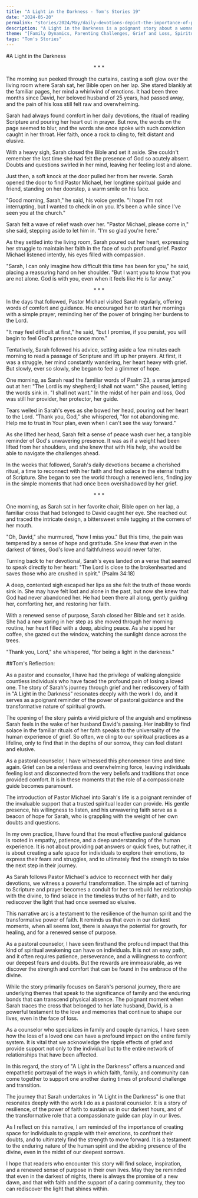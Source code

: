 ```yaml
---
title: "A Light in the Darkness - Tom's Stories 19"
date: "2024-05-20"
permalink: "stories/2024/May/daily-devotions-depict-the-importance-of-prayer-and-daily-devotion/"
description: "A Light in the Darkness is a poignant story about a woman named Sarah, who grapples with profound grief after losing her husband. With the help of her pastor, Sarah rediscovers her faith and finds solace in her daily devotions, ultimately reigniting her spiritual connection and regaining a sense of purpose and hope in the face of immense loss."
theme: "[Family Dynamics, Parenting Challenges, Grief and Loss, Spiritual Growth, Pastoral Guidance]"
tags: "Tom's Stories"
---
```

#A Light in the Darkness

<center>* * *</center>

The morning sun peeked through the curtains, casting a soft glow over the living room where Sarah sat, her Bible open on her lap. She stared blankly at the familiar pages, her mind a whirlwind of emotions. It had been three months since David, her beloved husband of 25 years, had passed away, and the pain of his loss still felt raw and overwhelming.

Sarah had always found comfort in her daily devotions, the ritual of reading Scripture and pouring her heart out in prayer. But now, the words on the page seemed to blur, and the words she once spoke with such conviction caught in her throat. Her faith, once a rock to cling to, felt distant and elusive.

With a heavy sigh, Sarah closed the Bible and set it aside. She couldn't remember the last time she had felt the presence of God so acutely absent. Doubts and questions swirled in her mind, leaving her feeling lost and alone.

Just then, a soft knock at the door pulled her from her reverie. Sarah opened the door to find Pastor Michael, her longtime spiritual guide and friend, standing on her doorstep, a warm smile on his face.

"Good morning, Sarah," he said, his voice gentle. "I hope I'm not interrupting, but I wanted to check in on you. It's been a while since I've seen you at the church."

Sarah felt a wave of relief wash over her. "Pastor Michael, please come in," she said, stepping aside to let him in. "I'm so glad you're here."

As they settled into the living room, Sarah poured out her heart, expressing her struggle to maintain her faith in the face of such profound grief. Pastor Michael listened intently, his eyes filled with compassion.

"Sarah, I can only imagine how difficult this time has been for you," he said, placing a reassuring hand on her shoulder. "But I want you to know that you are not alone. God is with you, even when it feels like He is far away."

<center>* * *</center>

In the days that followed, Pastor Michael visited Sarah regularly, offering words of comfort and guidance. He encouraged her to start her mornings with a simple prayer, reminding her of the power of bringing her burdens to the Lord.

"It may feel difficult at first," he said, "but I promise, if you persist, you will begin to feel God's presence once more."

Tentatively, Sarah followed his advice, setting aside a few minutes each morning to read a passage of Scripture and lift up her prayers. At first, it was a struggle, her mind constantly wandering, her heart heavy with grief. But slowly, ever so slowly, she began to feel a glimmer of hope.

One morning, as Sarah read the familiar words of Psalm 23, a verse jumped out at her: "The Lord is my shepherd; I shall not want." She paused, letting the words sink in. "I shall not want." In the midst of her pain and loss, God was still her provider, her protector, her guide.

Tears welled in Sarah's eyes as she bowed her head, pouring out her heart to the Lord. "Thank you, God," she whispered, "for not abandoning me. Help me to trust in Your plan, even when I can't see the way forward."

As she lifted her head, Sarah felt a sense of peace wash over her, a tangible reminder of God's unwavering presence. It was as if a weight had been lifted from her shoulders, and she knew that with His help, she would be able to navigate the challenges ahead.

In the weeks that followed, Sarah's daily devotions became a cherished ritual, a time to reconnect with her faith and find solace in the eternal truths of Scripture. She began to see the world through a renewed lens, finding joy in the simple moments that had once been overshadowed by her grief.

<center>* * *</center>

One morning, as Sarah sat in her favorite chair, Bible open on her lap, a familiar cross that had belonged to David caught her eye. She reached out and traced the intricate design, a bittersweet smile tugging at the corners of her mouth.

"Oh, David," she murmured, "how I miss you." But this time, the pain was tempered by a sense of hope and gratitude. She knew that even in the darkest of times, God's love and faithfulness would never falter.

Turning back to her devotional, Sarah's eyes landed on a verse that seemed to speak directly to her heart: "The Lord is close to the brokenhearted and saves those who are crushed in spirit." (Psalm 34:18)

A deep, contented sigh escaped her lips as she felt the truth of those words sink in. She may have felt lost and alone in the past, but now she knew that God had never abandoned her. He had been there all along, gently guiding her, comforting her, and restoring her faith.

With a renewed sense of purpose, Sarah closed her Bible and set it aside. She had a new spring in her step as she moved through her morning routine, her heart filled with a deep, abiding peace. As she sipped her coffee, she gazed out the window, watching the sunlight dance across the trees.

"Thank you, Lord," she whispered, "for being a light in the darkness."

##Tom's Reflection: 

As a pastor and counselor, I have had the privilege of walking alongside countless individuals who have faced the profound pain of losing a loved one. The story of Sarah's journey through grief and her rediscovery of faith in "A Light in the Darkness" resonates deeply with the work I do, and it serves as a poignant reminder of the power of pastoral guidance and the transformative nature of spiritual growth.

The opening of the story paints a vivid picture of the anguish and emptiness Sarah feels in the wake of her husband David's passing. Her inability to find solace in the familiar rituals of her faith speaks to the universality of the human experience of grief. So often, we cling to our spiritual practices as a lifeline, only to find that in the depths of our sorrow, they can feel distant and elusive.

As a pastoral counselor, I have witnessed this phenomenon time and time again. Grief can be a relentless and overwhelming force, leaving individuals feeling lost and disconnected from the very beliefs and traditions that once provided comfort. It is in these moments that the role of a compassionate guide becomes paramount.

The introduction of Pastor Michael into Sarah's life is a poignant reminder of the invaluable support that a trusted spiritual leader can provide. His gentle presence, his willingness to listen, and his unwavering faith serve as a beacon of hope for Sarah, who is grappling with the weight of her own doubts and questions.

In my own practice, I have found that the most effective pastoral guidance is rooted in empathy, patience, and a deep understanding of the human experience. It is not about providing pat answers or quick fixes, but rather, it is about creating a safe space for individuals to explore their emotions, to express their fears and struggles, and to ultimately find the strength to take the next step in their journey.

As Sarah follows Pastor Michael's advice to reconnect with her daily devotions, we witness a powerful transformation. The simple act of turning to Scripture and prayer becomes a conduit for her to rebuild her relationship with the divine, to find solace in the timeless truths of her faith, and to rediscover the light that had once seemed so elusive.

This narrative arc is a testament to the resilience of the human spirit and the transformative power of faith. It reminds us that even in our darkest moments, when all seems lost, there is always the potential for growth, for healing, and for a renewed sense of purpose.

As a pastoral counselor, I have seen firsthand the profound impact that this kind of spiritual awakening can have on individuals. It is not an easy path, and it often requires patience, perseverance, and a willingness to confront our deepest fears and doubts. But the rewards are immeasurable, as we discover the strength and comfort that can be found in the embrace of the divine.

While the story primarily focuses on Sarah's personal journey, there are underlying themes that speak to the significance of family and the enduring bonds that can transcend physical absence. The poignant moment when Sarah traces the cross that belonged to her late husband, David, is a powerful testament to the love and memories that continue to shape our lives, even in the face of loss.

As a counselor who specializes in family and couple dynamics, I have seen how the loss of a loved one can have a profound impact on the entire family system. It is vital that we acknowledge the ripple effects of grief and provide support not only to the individual but to the entire network of relationships that have been affected.

In this regard, the story of "A Light in the Darkness" offers a nuanced and empathetic portrayal of the ways in which faith, family, and community can come together to support one another during times of profound challenge and transition.

The journey that Sarah undertakes in "A Light in the Darkness" is one that resonates deeply with the work I do as a pastoral counselor. It is a story of resilience, of the power of faith to sustain us in our darkest hours, and of the transformative role that a compassionate guide can play in our lives.

As I reflect on this narrative, I am reminded of the importance of creating space for individuals to grapple with their emotions, to confront their doubts, and to ultimately find the strength to move forward. It is a testament to the enduring nature of the human spirit and the abiding presence of the divine, even in the midst of our deepest sorrows.

I hope that readers who encounter this story will find solace, inspiration, and a renewed sense of purpose in their own lives. May they be reminded that even in the darkest of nights, there is always the promise of a new dawn, and that with faith and the support of a caring community, they too can rediscover the light that shines within.

